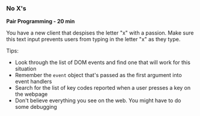 ### No X's

**Pair Programming - 20 min**

You have a new client that despises the letter "x" with a passion. Make sure this text input prevents users from typing in the letter "x" as they type.

Tips:
* Look through the list of DOM events and find one that will work for this situation
* Remember the ```event``` object that's passed as the first argument into event handlers 
* Search for the list of key codes reported when a user presses a key on the webpage
* Don't believe everything you see on the web. You might have to do some debugging